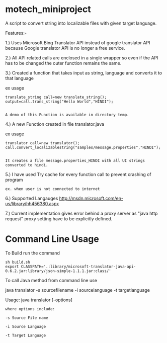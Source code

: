 motech_miniproject
==================

A script to convert string into localizable files with given target language.

Features:-


1.) Uses Microsoft Bing Translator API instead of google translator API because Google translator API is no longer a free service.


2.) All API related calls are enclosed in a single wrapper so even if the API has to be changed the outer function remains the same.


3.) Created a function that takes input as string, language and converts it to that language


ex usage


	translate_string call=new translate_string();
	output=call.trans_string("Hello World","HINDI");


	A demo of this Function is available in directory temp.

4.) A new Function created in file translator.java


ex usage


	translator call=new translator();
	call.convert_localizablestring("samples/message.properties","HINDI");


	It creates a file message.properties_HINDI with all UI strings converted to hindi.




5.) I have used Try cache for every function call to prevent crashing of program 


	ex. when user is not connected to internet



6.) Supported Langauges http://msdn.microsoft.com/en-us/library/hh456380.aspx


7.) Current implementation gives error behind a proxy server as "java http request" proxy setting have to be explicitly defined.



Command Line Usage 
==================

To Build run the command

	sh build.sh
	export CLASSPATH='.:library/microsoft-translator-java-api-0.6.2.jar:library/json-simple-1.1.1.jar:class/'

To call Java method from command line use

java translator -s sourcefilename -i sourcelanguage -t targetlanguage

Usage: java translator [-options]      
 
	where options include:

	-s Source File name

	-i Source Language 

	-t Target Language

